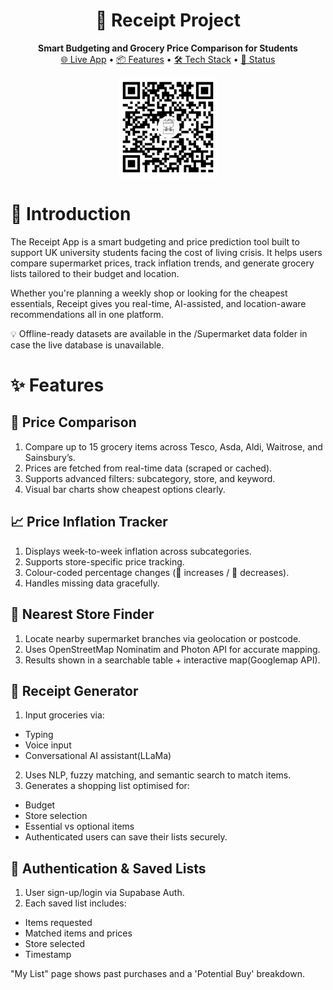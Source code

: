 <h1 align="center">🧾 Receipt Project</h1> <p align="center"> <strong>Smart Budgeting and Grocery Price Comparison for Students</strong><br> <a href="https://receipt-entwan.streamlit.app/" target="_blank">🌐 Live App</a> • <a href="#features">📦 Features</a> • <a href="#tech-stack">🛠️ Tech Stack</a> • <a href="#project-status">🚧 Status</a> </p> <p align="center"> <img src="https://github.com/Enkhamgalan1230/Reciept-Project/blob/3133878d2ce323698609ca38f00fa978ca02fdff/assets/qr-code.png" alt="QR Code" width="160"/> </p>

# 📖 Introduction

The Receipt App is a smart budgeting and price prediction tool built to support UK university students facing the cost of living crisis. It helps users compare supermarket prices, track inflation trends, and generate grocery lists tailored to their budget and location.

Whether you're planning a weekly shop or looking for the cheapest essentials, Receipt gives you real-time, AI-assisted, and location-aware recommendations all in one platform.

💡 Offline-ready datasets are available in the /Supermarket data folder in case the live database is unavailable.

# ✨ Features

## 🛒 Price Comparison

1. Compare up to 15 grocery items across Tesco, Asda, Aldi, Waitrose, and Sainsbury’s.
2. Prices are fetched from real-time data (scraped or cached).
3. Supports advanced filters: subcategory, store, and keyword.
4. Visual bar charts show cheapest options clearly.

## 📈 Price Inflation Tracker

1. Displays week-to-week inflation across subcategories.
2. Supports store-specific price tracking.
3. Colour-coded percentage changes (🔺 increases / 🔻 decreases).
3. Handles missing data gracefully.

## 📍 Nearest Store Finder

1. Locate nearby supermarket branches via geolocation or postcode.
2. Uses OpenStreetMap Nominatim and Photon API for accurate mapping.
3. Results shown in a searchable table + interactive map(Googlemap API).

## 🧾 Receipt Generator
1. Input groceries via:
* Typing
* Voice input
* Conversational AI assistant(LLaMa)

2. Uses NLP, fuzzy matching, and semantic search to match items.
3. Generates a shopping list optimised for:
* Budget
* Store selection
* Essential vs optional items
* Authenticated users can save their lists securely.

## 🔐 Authentication & Saved Lists

1. User sign-up/login via Supabase Auth.
2. Each saved list includes:

* Items requested
* Matched items and prices
* Store selected
* Timestamp

"My List" page shows past purchases and a 'Potential Buy' breakdown.
